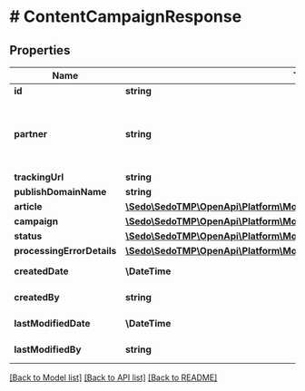# # ContentCampaignResponse

## Properties

Name | Type | Description | Notes
------------ | ------------- | ------------- | -------------
**id** | **string** |  | [optional]
**partner** | **string** | Partner assigned to the resource. Requires corresponding privileges | [optional]
**trackingUrl** | **string** |  | [optional]
**publishDomainName** | **string** |  | [optional]
**article** | [**\Sedo\SedoTMP\OpenApi\Platform\Model\ContentCampaignResponseArticle**](ContentCampaignResponseArticle.md) |  | [optional]
**campaign** | [**\Sedo\SedoTMP\OpenApi\Platform\Model\ContentCampaignResponseCampaign**](ContentCampaignResponseCampaign.md) |  | [optional]
**status** | [**\Sedo\SedoTMP\OpenApi\Platform\Model\ContentCampaignStatus**](ContentCampaignStatus.md) |  | [optional]
**processingErrorDetails** | [**\Sedo\SedoTMP\OpenApi\Platform\Model\Problem**](Problem.md) |  | [optional]
**createdDate** | **\DateTime** | Timestamp in UTC | [optional]
**createdBy** | **string** | Authenticated user name | [optional]
**lastModifiedDate** | **\DateTime** | Timestamp in UTC | [optional]
**lastModifiedBy** | **string** | Authenticated user name | [optional]

[[Back to Model list]](../../README.md#models) [[Back to API list]](../../README.md#endpoints) [[Back to README]](../../README.md)
